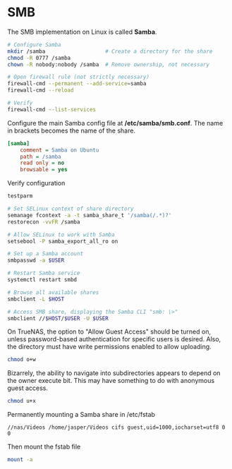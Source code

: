 # SMB

The SMB implementation on Linux is called **Samba**.

```sh
# Configure Samba 
mkdir /samba                   # Create a directory for the share
chmod -R 0777 /samba
chown -R nobody:nobody /samba  # Remove ownership, not necessary

# Open firewall rule (not strictly necessary)
firewall-cmd --permanent --add-service=samba
firewall-cmd --reload

# Verify
firewall-cmd --list-services 
```

Configure the main Samba config file at **/etc/samba/smb.conf**. The name in brackets becomes the name of the share.
```ini
[samba]
    comment = Samba on Ubuntu
    path = /samba
    read only = no
    browsable = yes
```

Verify configuration

```sh
testparm
```

```sh title="SELinux"
# Set SELinux context of share directory
semanage fcontext -a -t samba_share_t '/samba(/.*)?'
restorecon -vvFR /samba

# Allow SELinux to work with Samba
setsebool -P samba_export_all_ro on
```

```sh
# Set up a Samba account
smbpasswd -a $USER

# Restart Samba service
systemctl restart smbd

# Browse all available shares
smbclient -L $HOST

# Access SMB share, displaying the Samba CLI "smb: \>"
smbclient //$HOST/$USER -U $USER
```

On TrueNAS, the option to "Allow Guest Access" should be turned on, unless password-based authentication for specific users is desired.
Also, the directory must have write permissions enabled to allow uploading.
```sh
chmod o+w
```
Bizarrely, the ability to navigate into subdirectories appears to depend on the owner execute bit.
This may have something to do with anonymous guest access.
```sh
chmod u+x
```

Permanently mounting a Samba share in /etc/fstab
```
//nas/Videos /home/jasper/Videos cifs guest,uid=1000,iocharset=utf8 0 0
```
Then mount the fstab file
```sh
mount -a
```
